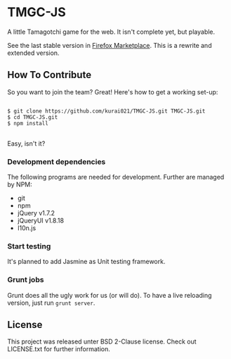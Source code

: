 # TMGC-JS

A little Tamagotchi game for the web. It isn't complete yet, but playable.

See the last stable version in [Firefox Marketplace](https://marketplace.firefox.com/app/tmgc-js/).
This is a rewrite and extended version.

## How To Contribute

So you want to join the team? Great!
Here's how to get a working set-up:

<pre>
<code>
$ git clone https://github.com/kurai021/TMGC-JS.git TMGC-JS.git
$ cd TMGC-JS.git
$ npm install
</code>
</pre>

Easy, isn't it?

### Development dependencies

The following programs are needed for development. Further are managed by NPM:

 * git
 * npm
 * jQuery v1.7.2
 * jQueryUI v1.8.18
 * l10n.js

### Start testing

It's planned to add Jasmine as Unit testing framework.

### Grunt jobs

Grunt does all the ugly work for us (or will do).
To have a live reloading version, just run `grunt server`.

## License

This project was released unter BSD 2-Clause license.
Check out LICENSE.txt for further information.
